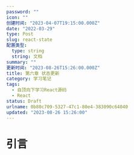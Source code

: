 ```yaml
---
password: ""
icon: ""
创建时间: "2023-04-07T19:15:00.000Z"
date: "2022-03-29"
type: Post
slug: react-state
配置类型:
  type: string
  string: 文档
summary: ""
更新时间: "2023-08-26T15:26:00.000Z"
title: 第六章 状态更新
category: 学习笔记
tags:
  - 自顶向下学习React源码
  - React
status: Draft
urlname: 0b80c709-5327-47c1-80e4-383090c64040
updated: "2023-08-26 15:26:00"
---
```


# 引言
